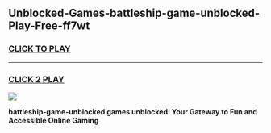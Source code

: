 
## Unblocked-Games-battleship-game-unblocked-Play-Free-ff7wt
<h3>
<a href="https://premium76.site?title=battleship-game-unblocked&ref=10A">CLICK TO PLAY</a></h3>
<hr>

<h3>
<a href="https://premium76.site?title=battleship-game-unblocked&ref=10A">CLICK 2 PLAY</a>
  
</h3>

<a href="https://premium76.site?title=battleship-game-unblocked&ref=10A"><img src="https://clearcache.store/games.png"></a>


**battleship-game-unblocked games unblocked: Your Gateway to Fun and Accessible Online Gaming**
